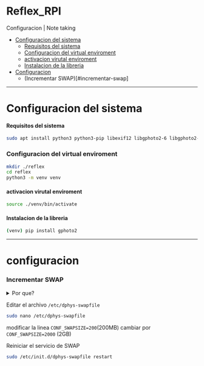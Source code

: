 # Reflex_RPI
Configuracion | Note taking


- [Configuracion del sistema](#configuracion-del-sistema)
    - [Requisitos del sistema](#requisitos-del-sistema)
    - [Configuracion del virtual enviroment](#configuracion-del-virtual-enviroment)
    - [activacion virutal enviroment](#activacion-virutal-enviroment)
    - [Instalacion de la libreria](#instalacion-de-la-libreria)
- [Configuracion](#configuracion)
    - (Incrementar SWAP)[#incrementar-swap] 

<hr>

# Configuracion del sistema


#### Requisitos del sistema

  ```bash
  sudo apt install python3 python3-pip libexif12 libgphoto2-6 libgphoto2-port12 libltdl7 libgphoto2-dev gphoto2
  ```


### Configuracion del virtual enviroment
 ```bash
 mkdir ./reflex
 cd reflex
 python3 -m venv venv
 ```
#### activacion virutal enviroment

```bash
source ./venv/bin/activate
```

#### Instalacion de la libreria
```bash
(venv) pip install gphoto2
```

<hr>

# configuracion
### Incrementar SWAP
<details>

<summary>Por que?</summary>
SWAP = Ram en disco
Cuando la ram se llena linux automaticamente comienza a utilizar el disco como RAM, una vez la RAM y SWAP se llenan el sistema va a entrar en un estado de bloqueo, si el consumo no disminuye, el sistema quedara bloqueado completamente

Al trabajar con solo 512MB de ram, cualquier proceso relativamente pesado va a empezar a consumir SWAP, configurado en 200MB por defecto, con esta modificacion sube a 2GB.

Esta modificacion nos asegura que el sistema no se bloquee.

</details>


Editar el archivo `/etc/dphys-swapfile`
```bash
sudo nano /etc/dphys-swapfile
```

modificar la linea `CONF_SWAPSIZE=200`(200MB) cambiar por `CONF_SWAPSIZE=2000` (2GB)

Reiniciar el servicio de SWAP
```bash
sudo /etc/init.d/dphys-swapfile restart
```



